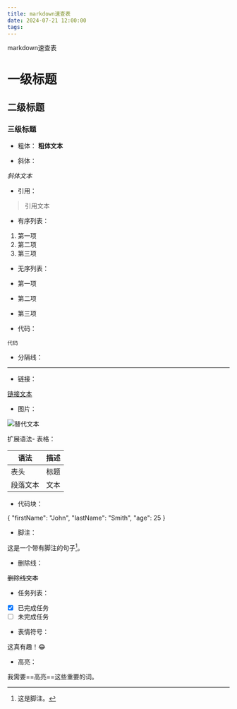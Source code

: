 ```yaml
---
title: markdown速查表
date: 2024-07-21 12:00:00
tags:
---
```


markdown速查表
# 一级标题
## 二级标题
### 三级标题

- 粗体：
**粗体文本**

- 斜体：

*斜体文本*

- 引用：

> 引用文本

- 有序列表：

1. 第一项
2. 第二项
3. 第三项

- 无序列表：

- 第一项
- 第二项
- 第三项

- 代码：

`代码`

- 分隔线：

---

- 链接：

[链接文本](https://example.com)

- 图片：

![替代文本](图片URL)

扩展语法- 表格：

| 语法      | 描述 |
| --------- | ---- |
| 表头      | 标题 |
| 段落文本  | 文本 |

- 代码块：


{
"firstName": "John",
"lastName": "Smith",
"age": 25
}


- 脚注：

这是一个带有脚注的句子[^1]。
[^1]: 这是脚注。

- 删除线：

~~删除线文本~~

- 任务列表：

- [x] 已完成任务
- [ ] 未完成任务

- 表情符号：

这真有趣！:joy:

- 高亮：

我需要==高亮==这些重要的词。
